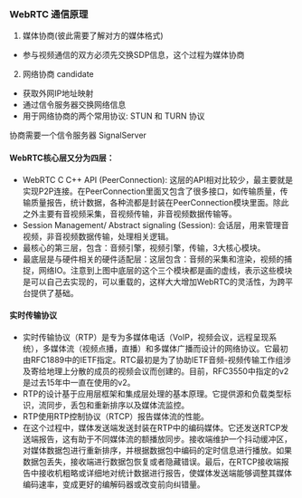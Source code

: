 ### WebRTC  通信原理

1. 媒体协商(彼此需要了解对方的媒体格式)
- 参与视频通信的双方必须先交换SDP信息，这个过程为媒体协商

2. 网络协商 candidate
- 获取外网IP地址映射
- 通过信令服务器交换网络信息
- 用于网络协商的两个常用协议: STUN 和 TURN 协议

协商需要一个信令服务器 SignalServer

#### WebRTC核心层又分为四层：
- WebRTC C C++ API (PeerConnection): 这层的API相对比较少，最主要就是实现P2P连接。在PeerConnection里面又包含了很多接口，如传输质量，传输质量报告，统计数据，各种流都是封装在PeerConnection模块里面。除此之外主要有音视频采集，音视频传输，非音视频数据传输等。
- Session Management/ Abstract signaling (Session): 会话层，用来管理音视频，非音视频数据传输，处理相关逻辑。
- 最核心的第三层，包含：音频引擎，视频引擎，传输，3大核心模块。
- 最底层是与硬件相关的硬件适配层：这层包含：音频的采集和渲染，视频的捕捉，网络IO。注意到上图中底层的这个三个模块都是画的虚线，表示这些模块是可以自己去实现的，可以重载的，这样大大增加WebRTC的灵活性，为跨平台提供了基础。

#### 实时传输协议
- 实时传输协议（RTP）是专为多媒体电话（VoIP，视频会议，远程呈现系统），多媒体流（视频点播，直播）和多媒体广播而设计的网络协议。它最初由RFC1889中的IETF指定。RTC最初是为了协助IETF音频-视频传输工作组涉及寄给地理上分散的成员的视频会议而创建的。目前，RFC3550中指定的v2是过去15年中一直在使用的v2。
- RTP的设计基于应用层框架和集成层处理的基本原理。它提供源和负载类型标识，流同步，丢包和重新排序以及媒体流监控。
- RTP使用RTP控制协议（RTCP）报告媒体流的性能。
- 在这个过程中，媒体发送端发送封装在RTP中的编码媒体。它还发送RTCP发送端报告，这有助于不同媒体流的额播放同步。接收端维护一个抖动缓冲区，对媒体数据包进行重新排序，并根据数据包中编码的定时信息进行播放。如果数据包丢失，接收端进行数据包恢复或者隐藏错误。最后，在RTCP接收端报告中接收机粗略或详细地对统计数据进行报告，使媒体发送端能够调整其媒体编码速率，变成更好的编解码器或改变前向纠错量。
